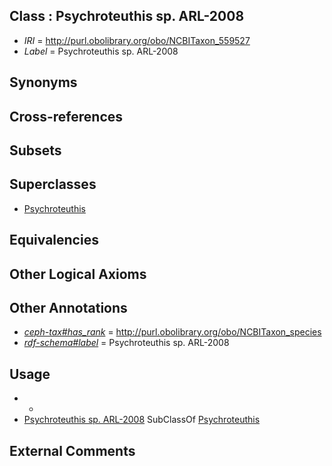 
## Class : Psychroteuthis sp. ARL-2008

 * *IRI* = http://purl.obolibrary.org/obo/NCBITaxon_559527
 * *Label* = Psychroteuthis sp. ARL-2008

## Synonyms


## Cross-references


## Subsets


## Superclasses

 * [Psychroteuthis](../../NCBITaxon/42/NCBITaxon_93042.md)

## Equivalencies


## Other Logical Axioms


## Other Annotations

 * *[ceph-tax#has_rank](../../ceph-tax#has/nk/ceph-tax#has_rank.md)* = http://purl.obolibrary.org/obo/NCBITaxon_species
 * *[rdf-schema#label](../../el/rdf-schema#label.md)* = Psychroteuthis sp. ARL-2008

## Usage

 * -
 * [Psychroteuthis sp. ARL-2008](../../NCBITaxon/27/NCBITaxon_559527.md) SubClassOf [Psychroteuthis](../../NCBITaxon/42/NCBITaxon_93042.md)

## External Comments

